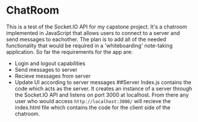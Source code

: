 # ChatRoom
This is a test of the Socket.IO API for my capstone project.
It's a chatroom implemented in JavaScript that allows users to connect to a server and send messages to eachother.
The plan is to add all of the needed functionality that would be required in a 'whiteboarding' note-taking application.
So far the requirements for the app are:
- Login and logout capabilities
- Send messages to server
- Recieve messages from server
- Update UI according to server messages
##Server
Index.js contains the code which acts as the server. It creates an instance of a server through the Socket.IO API and listens
on port 3000 at localhost. From there any user who would access `http://localhost:3000/` will recieve the index.html file which
contains the code for the client side of the chatroom.
